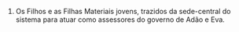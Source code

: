 ﻿1. Os Filhos e as Filhas Materiais jovens, trazidos da sede-central do sistema para atuar como assessores do governo de Adão e Eva.